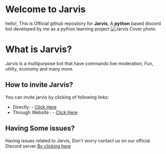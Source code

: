 # Welcome to Jarvis

hello!, 
This is Official github repository for **Jarvis**, A __python__ based discord bot developed by me as a python learning project
![Jarvis Cover photo](https://media.discordapp.net/attachments/758895333224480808/884462627248549958/a69a6caef02314ceb894e630f762eab4.png?width=541&height=406)

# What is Jarvis?

Jarvis is a multipurpose bot that have commands live moderation, Fun, utility, economy and many more.


## How to invite Jarvis?

You can invite jarvis by clicking of following links:
* Directly: - [Click Here](https://discord.com/oauth2/authorize?client_id=859656056660819988&permissions=8&scope=bot%20applications.commands)
* Through Website : - [Click Here](https://iamaayushmishra.github.io/jarvis/)


## Having Some issues?

Having issues related to Jarvis, Don't worry contact us on our official Discord server [By clicking here](https://discord.com/invite/5tTf3reYeQ)

#
